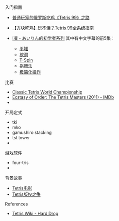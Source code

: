 

入门指南

 * [普通玩家的俄罗斯吃鸡《Tetris 99》之路](https://www.gcores.com/articles/107316)
 * [【方块吃鸡】玩不懂？Tetris 99全系统指南](https://www.bilibili.com/read/cv2118721/)

 * [I凜 - あいりん的初学者系列](https://www.youtube.com/watch?v=0p-QmK0DCwI&list=PLzjdTwIVBlEQ1V-cI6DwgctCZkry9FAaz) 其中有中文字幕的前5集：
   * [平堆](https://www.gcores.com/articles/110870)
   * [挖洞](https://www.gcores.com/articles/111527)
   * [T-Spin](https://www.gcores.com/articles/112136)
   * [捐赠法](https://www.gcores.com/videos/113229)
   * [极简化操作](https://www.gcores.com/articles/113715)

比赛

- [Classic Tetris World Championship](https://en.wikipedia.org/wiki/Classic_Tetris_World_Championship)
- [Ecstasy of Order: The Tetris Masters (2011) - IMDb](https://www.imdb.com/title/tt1836974/)
- 
开局定式
- tki
- mko
- gamushiro stacking
- tst tower 
- 
游戏软件

- four-tris
- 
背景故事

- [Tetris电影](https://en.wikipedia.org/wiki/Tetris_(film))
- [Tetris版权之争](https://www.youtube.com/watch?v=_fQtxKmgJC8)

References

 * [Tetris Wiki - Hard Drop](https://harddrop.com/wiki/Tetris_Wiki)
